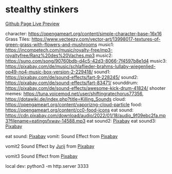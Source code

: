 # stealthy stinkers

[Github Page Live Preview](https://alexanderthurn.github.io/hiddennotdangerous/)


character: https://opengameart.org/content/simple-character-base-16x16
Grass Tiles: https://www.vecteezy.com/vector-art/13998017-textures-of-green-grass-with-flowers-and-mushrooms
music1: https://incompetech.com/music/royalty-free/mp3-royaltyfree/Ranz%20des%20Vaches.mp3
music2: https://suno.com/song/90760bdb-d4c5-42d3-8066-7f4597b8e1d4
music3: https://pixabay.com/de/music/schlaflieder-brahms-lullaby-wiegenlied-op49-no4-music-box-version-2-229418/
sound1: https://pixabay.com/de/sound-effects/fart-9-228245/
sound2: https://pixabay.com/de/sound-effects/fart-83471/
sounddrum: https://pixabay.com/de/sound-effects/awesome-kick-drum-41824/
shooter memes: https://tuna.voicemod.net/user/shiftingratechorus77356, https://dotawiki.de/index.php?title=Killing_Sounds
cloud: https://opengameart.org/content/vaporizng-cloud-particle
food: https://opengameart.org/content/cc0-food-icons
eat sound: https://cdn.pixabay.com/download/audio/2022/01/18/audio_9f09ebc2fa.mp3?filename=eatingsfxwav-14588.mp3 
eat sound2: <a href="https://pixabay.com/sound-effects/?utm_source=link-attribution&utm_medium=referral&utm_campaign=music&utm_content=83240">Pixabay</a>
eat sound3: <a href="https://pixabay.com/sound-effects/?utm_source=link-attribution&utm_medium=referral&utm_campaign=music&utm_content=95783">Pixabay</a>

eat sound: <a href="https://pixabay.com/?utm_source=link-attribution&utm_medium=referral&utm_campaign=music&utm_content=92106">Pixabay</a>
vomit: Sound Effect from <a href="https://pixabay.com/sound-effects/?utm_source=link-attribution&utm_medium=referral&utm_campaign=music&utm_content=41796">Pixabay</a>

vomit2 Sound Effect by <a href="https://pixabay.com/de/users/soundreality-31074404/?utm_source=link-attribution&utm_medium=referral&utm_campaign=music&utm_content=150122">Jurij</a> from <a href="https://pixabay.com/sound-effects//?utm_source=link-attribution&utm_medium=referral&utm_campaign=music&utm_content=150122">Pixabay</a>

vomit3 Sound Effect from <a href="https://pixabay.com/?utm_source=link-attribution&utm_medium=referral&utm_campaign=music&utm_content=41207">Pixabay</a>

local dev: python3 -m http.server 3333